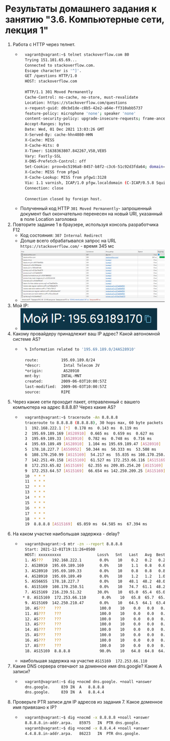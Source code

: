 # Результаты домашнего задания к занятию "3.6. Компьютерные сети, лекция 1"
1. Работа c HTTP через телнет.
    * ```bash
        vagrant@vagrant:~$ telnet stackoverflow.com 80
        Trying 151.101.65.69...
        Connected to stackoverflow.com.
        Escape character is '^]'.
        GET /questions HTTP/1.0
        HOST: stackoverflow.com

        HTTP/1.1 301 Moved Permanently
        Cache-Control: no-cache, no-store, must-revalidate
        Location: https://stackoverflow.com/questions
        x-request-guid: d0cbd1de-c8b5-42e2-a64e-ff310abb5737
        feature-policy: microphone 'none'; speaker 'none'
        content-security-policy: upgrade-insecure-requests; frame-ancestors 'self' https://stackexchange.com
        Accept-Ranges: bytes
        Date: Wed, 01 Dec 2021 13:03:26 GMT
        X-Served-By: cache-hhn4080-HHN
        X-Cache: MISS
        X-Cache-Hits: 0
        X-Timer: S1638363807.842267,VS0,VE85
        Vary: Fastly-SSL
        X-DNS-Prefetch-Control: off
        Set-Cookie: prov=bc5196a8-8457-b8f2-c3c6-51c92d3fda64; domain=.stackoverflow.com; expires=Fri, 01-Jan-2055 00:00:00 GMT; path=/; HttpOnly
        X-Cache: MISS from pfgw1
        X-Cache-Lookup: MISS from pfgw1:3128
        Via: 1.1 varnish, ICAP/1.0 pfgw.localdomain (C-ICAP/0.5.8 SquidClamav/Antivirus service ), 1.1 pfgw1 (squid)
        Connection: close

        Connection closed by foreign host.
      ```
    * Полученный код HTTP `301 Moved Permanently`- запрошенный документ был окончательно перенесен на новый URI, указанный в поле Location заголовка
1. Повторите задание 1 в браузере, используя консоль разработчика F12
    * Код состояния: `307 Internal Redirect`
    * Долше всего обрабатывался запрос на URL `https://stackoverflow.com/` - время 345 мс
    * ![Скриншот консоли](img/stackoverflow.png)
1. Мой IP:
    * ![Скриншот консоли](img/myip.png)
1. Какому провайдеру принадлежит ваш IP адрес? Какой автономной системе AS?
    * ```bash
        % Information related to '195.69.189.0/24AS28910'

        route:          195.69.189.0/24
        *descr:          Intal Telecom JV
        *origin:         AS28910
        mnt-by:         INTAL-MNT
        created:        2009-06-03T10:00:57Z
        last-modified:  2009-06-03T10:00:57Z
        source:         RIPE
      ```
1. Через какие сети проходит пакет, отправленный с вашего компьютера на адрес 8.8.8.8? Через какие AS?
    * ```bash
        vagrant@vagrant:~$ traceroute -An 8.8.8.8
        traceroute to 8.8.8.8 (8.8.8.8), 30 hops max, 60 byte packets
        1  192.168.222.1 [*]  0.178 ms  0.143 ms  0.119 ms
        2  195.69.189.169 [AS28910]  0.665 ms  0.659 ms  0.627 ms
        3  195.69.189.33 [AS28910]  0.782 ms  0.748 ms  0.716 ms
        4  195.69.189.49 [AS28910]  1.104 ms 195.69.189.47 [AS28910]  1.043 ms 195.69.189.49 [AS28910]  1.062 ms
        5  178.18.227.7 [AS50952]  50.344 ms  50.333 ms  53.508 ms
        6  108.170.250.99 [AS15169]  54.217 ms  55.835 ms 108.170.250.66 [AS15169]  55.752 ms
        7  142.251.49.158 [AS15169]  61.527 ms 172.253.66.116 [AS15169]  65.487 ms 142.251.49.24 [AS15169]  70.031 ms
        8  172.253.65.82 [AS15169]  62.355 ms 209.85.254.20 [AS15169]  68.769 ms 72.14.238.168 [AS15169]  69.433 ms
        9  172.253.64.57 [AS15169]  66.654 ms 142.250.209.25 [AS15169]  65.118 ms 216.239.58.67 [AS15169]  64.732 ms
        10  * * *
        11  * * *
        12  * * *
        13  * * *
        14  * * *
        15  * * *
        16  * * *
        17  * * *
        18  * * *
        19  8.8.8.8 [AS15169]  65.059 ms  64.585 ms  67.394 ms
        ```
1. На каком участке наибольшая задержка - delay?
    * ```bash
        vagrant@vagrant:~$ mtr -zn --report 8.8.8.8
        Start: 2021-12-01T19:11:26+0500
        HOST: xxxxxxxxxx                Loss%   Snt   Last   Avg  Best  Wrst StDev
        1. AS???    192.168.222.1        0.0%    10    0.2   0.2   0.2   0.2   0.0
        2. AS28910  195.69.189.169       0.0%    10    1.1   0.8   0.6   1.1   0.2
        3. AS28910  195.69.189.33        0.0%    10    0.8   0.8   0.8   0.9   0.0
        4. AS28910  195.69.189.49        0.0%    10    1.2   1.2   1.0   2.1   0.3
        5. AS56655  178.18.227.7         0.0%    10   48.1  48.2  48.0  48.8   0.2
        6. AS15169  108.170.250.51       0.0%    10   74.7  61.1  48.2  89.2  13.1
        7. AS15169  216.239.51.32       30.0%    10   65.0  65.4  65.0  66.6   0.5
       * 8. AS15169  172.253.66.110       0.0%    10   65.8  65.7  65.4  67.0   0.5
        9. AS15169  142.250.210.47       0.0%    10   64.5  64.1  63.4  64.5   0.5
        10. AS???    ???                 100.0    10    0.0   0.0   0.0   0.0   0.0
        11. AS???    ???                 100.0    10    0.0   0.0   0.0   0.0   0.0
        12. AS???    ???                 100.0    10    0.0   0.0   0.0   0.0   0.0
        13. AS???    ???                 100.0    10    0.0   0.0   0.0   0.0   0.0
        14. AS???    ???                 100.0    10    0.0   0.0   0.0   0.0   0.0
        15. AS???    ???                 100.0    10    0.0   0.0   0.0   0.0   0.0
        16. AS???    ???                 100.0    10    0.0   0.0   0.0   0.0   0.0
        17. AS???    ???                 100.0    10    0.0   0.0   0.0   0.0   0.0
        18. AS15169  8.8.8.8             90.0%    10   64.8  64.8  64.8  64.8   0.0
      ```
    * наибольшая задержка на участке `AS15169  172.253.66.110`
1. Какие DNS сервера отвечают за доменное имя dns.google? Какие A записи?
    * ```bash
        vagrant@vagrant:~$ dig +nocmd dns.google. +noall +answer
        dns.google.		839	IN	A	8.8.8.8
        dns.google.		839	IN	A	8.8.4.4
       ```
1. Проверьте PTR записи для IP адресов из задания 7. Какое доменное имя привязано к IP?
    * ```bash
        vagrant@vagrant:~$ dig +nocmd -x 8.8.8.8 +noall +answer
        8.8.8.8.in-addr.arpa.	85975	IN	PTR	dns.google.
        vagrant@vagrant:~$ dig +nocmd -x 8.8.4.4 +noall +answer
        4.4.8.8.in-addr.arpa.	86223	IN	PTR	dns.google.
      ```


